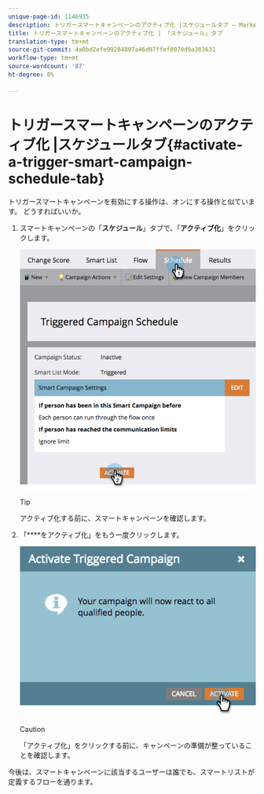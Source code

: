 ```yaml
---
unique-page-id: 1146935
description: トリガースマートキャンペーンのアクティブ化 |スケジュールタブ — Marketto Docs — 製品ドキュメント
title: トリガースマートキャンペーンのアクティブ化 | 「スケジュール」タブ
translation-type: tm+mt
source-git-commit: 4a0bd2efe99284807a46d07ffef0070d9a303631
workflow-type: tm+mt
source-wordcount: '87'
ht-degree: 0%

---
```



# トリガースマートキャンペーンのアクティブ化 |スケジュールタブ{#activate-a-trigger-smart-campaign-schedule-tab}

トリガースマートキャンペーンを有効にする操作は、オンにする操作と似ています。 どうすればいいか。

1. スマートキャンペーンの「**スケジュール**」タブで、「**アクティブ化**」をクリックします。

   ![](assets/activateprogram-hands.png)

   >[!TIP]
   >
   >アクティブ化する前に、スマートキャンペーンを確認します。

1. 「****&#x200B;をアクティブ化」をもう一度クリックします。

   ![](assets/activatecampaign-hand.png)

   >[!CAUTION]
   >
   >「アクティブ化」をクリックする前に、キャンペーンの準備が整っていることを確認します。

今後は、スマートキャンペーンに該当するユーザーは誰でも、スマートリストが定義するフローを通ります。
